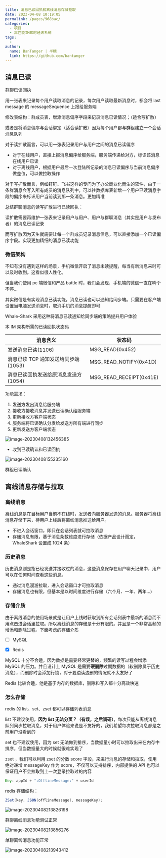 ```yaml
---
title: 消息已读回执和离线消息存储拉取
date: 2023-04-08 10:19:05
permalink: /pages/968bac/
categories:
  - 项目
  - 高性能IM即时通讯系统
tags:
  - 
author: 
  name: BanTanger | 半糖
  link: https://github.com/bantanger
---
```

## 消息已读

群聊已读回执

用一张表来记录每个用户读取消息的记录，每次用户读取最新消息时，都会将 last message 的 messageSequence 上报给服务端

修改表结构：群成员表，增添消息偏序字段来记录消息已读情况；（适合写扩散）

或者是将消息偏序与会话绑定（适合读扩散）因为每个用户都与群组建立一个会话消息队列

对于读扩散而言，可以用一张表记录用户与用户之间的消息已读偏序

+ 对于在线用户，直接上报消息偏序给服务端，服务端传递给对方，标识该消息在线用户已读
+ 对于离线用户，根据用户最后一次登陆所记录的消息已读偏序与当前消息偏序做差值，可以做拉取操作

对于写扩散而言，例如钉钉、飞书这样的专门为了办公商业化而生的软件，由于一条群消息会写入所有成员的消息队列中，可以往数据库表新增一个用户已读消息字段的偏序来标识用户当前读到那一条消息。更加精准

总结群聊消息的读写扩散进行已读回执：

读扩散需要再维护一张表来记录用户与用户、用户与群聊消息（其实是用户与发布者）的消息已读记录

而写扩散因为天生就需要让每一个群成员记录消息信息，可以直接添加一个已读偏序字段。实现更加精细的消息已读功能



### 微信架构

不知有没有遇到这样的场景，手机微信开启了消息未读提醒，每当有新消息来时可以及时收到。这看似很人性化。

但当我们使用 pc 端微信和产品 battle 时，我们会发现，手机端的微信一直在响个不停... 

其实微信是有实现消息已读功能。消息已读也可以通知给同步端。只需要在客户端设置当电脑发送消息时，取消手机的消息提醒即可

Whale-Shark 采用这种将消息已读通知给同步端的策略提升用户体验

本 IM 架构所需的已读回执状态码

| 消息含义                             | 状态码                  |
| ------------------------------------ | ----------------------- |
| 发送消息已读(1106)                   | MSG_READ(0x452)         |
| 消息已读 TCP 通知发送给同步端(1053)  | MSG_READ_NOTIFY(0x41D)  |
| 消息已读回执发送给原消息发送方(1054) | MSG_READ_RECEIPT(0x41E) |

功能需求：

1. 发送方发出消息给服务端
2. 接收方接收消息并发送已读确认给服务端
3. 更新接收方客户端状态
4. 服务端将已读确认分发给发送方所有端进行同步
5. 更新发送方客户端状态



![image-20230408132456385](https://cdn.statically.io/gh/BanTanger/image-hosting@master/75.%E6%B6%88%E6%81%AF%E5%B7%B2%E8%AF%BB%E5%9B%9E%E6%89%A7-assets/202304081325843.png)

+ 收到已读确认和已读回执

![image-20230408155235160](https://cdn.statically.io/gh/BanTanger/image-hosting@master/75.%E6%B6%88%E6%81%AF%E5%B7%B2%E8%AF%BB%E5%9B%9E%E6%89%A7-assets/202304081552377.png)

群组已读确认



## 离线消息存储与拉取

### 离线消息

离线消息是在目标用户当前不在线时，发送者向服务器发送的消息。服务器将离线消息存储下来，待用户上线后将离线消息推送给用户。

+ 不进入会话窗口，即只在会话列表就可拉取消息
+ 存储消息有限，基于消息条数维度进行存储（依据产品设计而定，WhaleShark 设置成 1024 条）



### 历史消息

历史消息则是指已经发送并接收过的消息，这些消息保存在用户聊天记录中，用户可以在任何时间查看这些消息。

+ 通过消息漫游拉取，进入会话窗口才可拉取消息
+ 存储消息也有限，但基本是以时间维度进行存储（六个月、一年、两年...)



### 存储介质

由于离线消息的使用场景就是让用户上线时获取到所有会话列表中最新的消息而不用点击进会话里拉取。所以离线消息的存储是十分有限的。并且是一个非常高频的增添和删除过程。下面考虑的存储介质

- [ ] MySQL

- [x] Redis

MySQL 十分不合适，因为数据是需要经常更替的，频繁的读写过程会增添 MySQL 的压力。并且设计上 MySQL 是需要**硬删除**过期数据的（软删除属于历史消息），而删除时会添加行锁，对于要边读边删的情况就不太友好了

Redis 比较合适，他是基于内存的数据库，删除和写入都十分高效快速



### 怎么存储

redis 的 list、set、zset 都可以存储列表消息

list 不建议使用，**因为 list 无法分页？（有误，之后调研）**，每次只能从离线消息队列同步拉取消息，对于用户体验来说是不友好的，我们希望每次拉取消息都是之前用户没看到的

set 也不建议使用，因为 set 无法做到排序，当数据量小时可以拉取出来在内存中排序，但当数据量大的时候就很难实现了

zset ，我们可以利用 zset 的分数 score 字段，来进行消息的存储和拉取，使用绝对递增 messageKey 作为 score，不仅可以支持排序，内部提供的 API 也可以保证用户不会拉取到上一次登录拉取过的内容

```java
Key: appId + ":OfflineMessage:" + userId
```

redis 存储结构：

```java
ZSet(key, JSON(offlineMessage), messageKey);
```

![image-20230408213826198](https://cdn.statically.io/gh/BanTanger/image-hosting@master/75.%E6%B6%88%E6%81%AF%E5%B7%B2%E8%AF%BB%E5%9B%9E%E6%89%A7-assets/202304082138949.png)

群聊离线消息功能测试正常

![image-20230408213856276](https://cdn.statically.io/gh/BanTanger/image-hosting@master/75.%E6%B6%88%E6%81%AF%E5%B7%B2%E8%AF%BB%E5%9B%9E%E6%89%A7-assets/202304082138753.png)

单聊离线消息功能正常

![image-20230408213943412](https://cdn.statically.io/gh/BanTanger/image-hosting@master/75.%E6%B6%88%E6%81%AF%E5%B7%B2%E8%AF%BB%E5%9B%9E%E6%89%A7-assets/202304082139351.png)